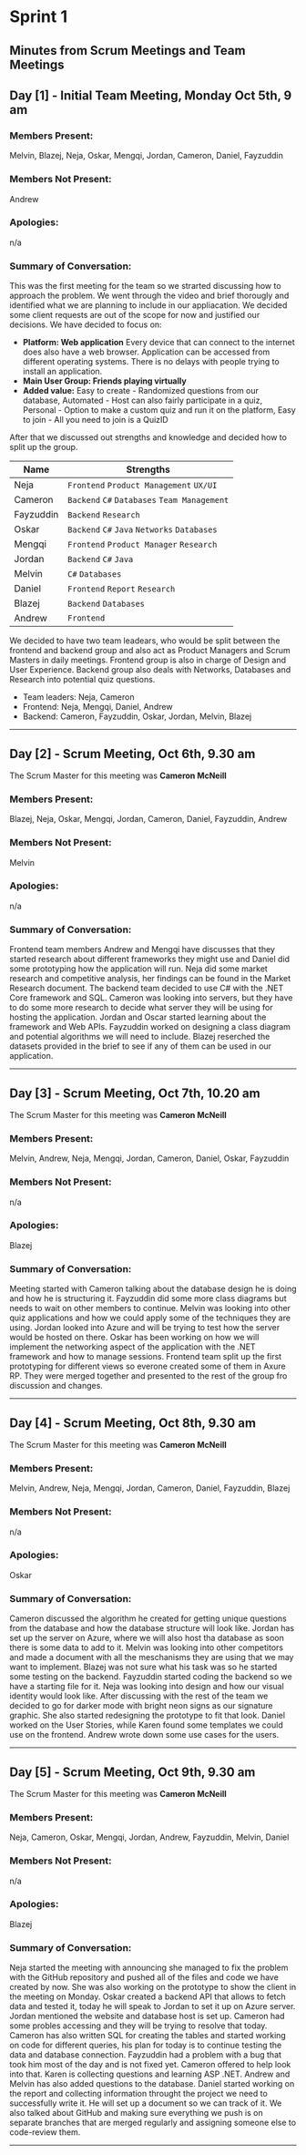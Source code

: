 # Sprint 1
## Minutes from Scrum Meetings and Team Meetings

## Day [1] - Initial Team Meeting, Monday Oct 5th, 9 am

### Members Present:
Melvin, Blazej, Neja, Oskar, Mengqi, Jordan, Cameron, Daniel, Fayzuddin

### Members Not Present:
Andrew

### Apologies:
n/a

### Summary of Conversation:
This was the first meeting for the team so we strarted discussing how to approach the problem. We went through the video and brief thorougly and identified what we are planning to include in our appliacation. We decided some client requests are out of the scope for now and justified our decisions.
We have decided to focus on:
* **Platform: Web application** Every device that can connect to the internet does also have a web browser. Application can be accessed from different operating systems. There is no delays with people trying to install an application.
* **Main User Group: Friends playing virtually** 
* **Added value:** Easy to create - Randomized questions from our database, Automated - Host can also fairly participate in a quiz, Personal - Option to make a custom quiz and run it on the platform, Easy to join - All you need to join is a QuizID

After that we discussed out strengths and knowledge and decided how to split up the group.

| Name | Strengths |
| ------------- |-------------|
| Neja | `Frontend` `Product Management` `UX/UI` |
| Cameron | `Backend` `C#` `Databases` `Team Management` |
| Fayzuddin | `Backend` `Research` |
| Oskar | `Backend` `C#` `Java` `Networks` `Databases` |
| Mengqi | `Frontend` `Product Manager` `Research` |
| Jordan | `Backend` `C#` `Java` |
| Melvin | `C#` `Databases` |
| Daniel | `Frontend` `Report` `Research` |
| Blazej | `Backend` `Databases` |
| Andrew | `Frontend` |

We decided to have two team leadears, who would be split between the frontend and backend group and also act as Product Managers and Scrum Masters in daily meetings. Frontend group is also in charge of Design and User Experience. Backend group also deals with Networks, Databases and Research into potential quiz questions.
* Team leaders: Neja, Cameron
* Frontend: Neja, Mengqi, Daniel, Andrew
* Backend: Cameron, Fayzuddin, Oskar, Jordan, Melvin, Blazej

---

## Day [2] - Scrum Meeting, Oct 6th, 9.30 am
The Scrum Master for this meeting was **Cameron McNeill**

### Members Present:
Blazej, Neja, Oskar, Mengqi, Jordan, Cameron, Daniel, Fayzuddin, Andrew

### Members Not Present:
Melvin

### Apologies:
n/a

### Summary of Conversation:
Frontend team members Andrew and Mengqi have discusses that they started research about different frameworks they might use and Daniel did some prototyping how the application will run. Neja did some market research and competitive analysis, her findings can be found in the Market Research document.
The backend team decided to use C# with the .NET Core framework and SQL. Cameron was looking into servers, but they have to do some more research to decide what server they will be using for hosting the application.
Jordan and Oscar started learning about the framework and Web APIs. Fayzuddin worked on designing a class diagram and potential algorithms we will need to include. Blazej reserched the datasets provided in the brief to see if any of them can be used in our application.


---

## Day [3] - Scrum Meeting, Oct 7th, 10.20 am
The Scrum Master for this meeting was **Cameron McNeill**

### Members Present:
Melvin, Andrew, Neja, Mengqi, Jordan, Cameron, Daniel, Oskar, Fayzuddin

### Members Not Present:
n/a

### Apologies:
Blazej


### Summary of Conversation:
Meeting started with Cameron talking about the database design he is doing and how he is structuring it. Fayzuddin did some more class diagrams but needs to wait on other members to continue. Melvin was looking into other quiz applications and how we could apply some of the techniques they are using. Jordan looked into Azure and will be trying to test how the server would be hosted on there. Oskar has been working on how we will implement the networking aspect of the application with the .NET framework and how to manage sessions. Frontend team split up the first prototyping for different views so everone created some of them in Axure RP. They were merged together and presented to the rest of the group fro discussion and changes.


---

## Day [4] - Scrum Meeting, Oct 8th, 9.30 am
The Scrum Master for this meeting was **Cameron McNeill**

### Members Present:
Melvin, Andrew, Neja, Mengqi, Jordan, Cameron, Daniel, Fayzuddin, Blazej

### Members Not Present:
n/a

### Apologies:
Oskar

### Summary of Conversation:
Cameron discussed the algorithm he created for getting unique questions from the database and how the database structure will look like. Jordan has set up the server on Azure, where we will also host tha database as soon there is some data to add to it. Melvin was looking into other competitors and made a document with all the meschanisms they are using that we may want to implement. Blazej was not sure what his task was so he started some testing on the backend. Fayzuddin started coding the backend so we have a starting file for it. Neja was looking into design and how our visual identity would look like. After discussing with the rest of the team we decided to go for darker mode with bright neon signs as our signature graphic. She also started redesigning the prototype to fit that look. Daniel worked on the User Stories, while Karen found some templates we could use on the frontend. Andrew wrote down some use cases for the users.


---

## Day [5] - Scrum Meeting, Oct 9th, 9.30 am
The Scrum Master for this meeting was **Cameron McNeill**

### Members Present:
Neja, Cameron, Oskar, Mengqi, Jordan, Andrew, Fayzuddin, Melvin, Daniel

### Members Not Present:
n/a

### Apologies:
Blazej

### Summary of Conversation:
Neja started the meeting with announcing she managed to fix the problem with the GitHub repository and pushed all of the files and code we have created by now. She was also working on the prototype to show the client in the meeting on Monday. Oskar created a backend API that allows to fetch data and tested it, today he will speak to Jordan to set it up on Azure server. Jordan mentioned the website and database host is set up. Cameron had some probles accessing and they will be trying to resolve that today. Cameron has also written SQL for creating the tables and started working on code for different queries, his plan for today is to continue testing the data and database connection. Fayzuddin had a problem with a bug that took him most of the day and is not fixed yet. Cameron offered to help look into that. Karen is collecting questions and learning ASP .NET. Andrew and Melvin has also added questions to the database. Daniel started working on the report and collecting information throught the project we need to successfully write it. He will set up a document so we can track of it. We also talked about GitHub and making sure everything we push is on separate branches that are merged regularly and assigning someone else to code-review them.


---

